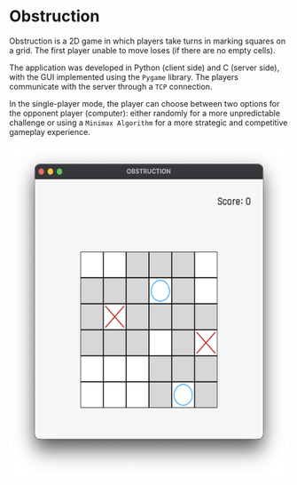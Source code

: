 # Obstruction

Obstruction is a 2D game in which players take turns in marking squares on a grid. The first player unable to move loses (if there are no empty cells).

The application was developed in Python (client side) and C (server side), with the GUI implemented using the ```Pygame``` library. The players communicate with the server through a ```TCP``` connection.

In the single-player mode, the player can choose between two options for the opponent player (computer): either randomly for a more unpredictable challenge or using a ```Minimax Algorithm``` for a more strategic and competitive gameplay experience.



 <p align="center">
  <img src="https://github.com/VladutPasare/Obstruction/blob/main/img.png" height="600""/>
 </p>
